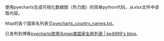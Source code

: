 使用pyecharts生成可视化数据图（热力图）的简单python代码，从xlsx文件中读取内容。

Map的各个国家名列表见[pyecharts_country_names.txt](./pyecharts_country_names.txt)。

已发布到博客[pyecharts使用与map类国家名称列表 | ke4999's blog](https://ke4999.top/msRg_6eRXE/)。

